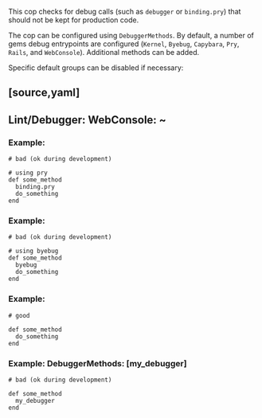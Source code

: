 This cop checks for debug calls (such as `debugger` or `binding.pry`) that should
not be kept for production code.

The cop can be configured using `DebuggerMethods`. By default, a number of gems
debug entrypoints are configured (`Kernel`, `Byebug`, `Capybara`, `Pry`, `Rails`,
and `WebConsole`). Additional methods can be added.

Specific default groups can be disabled if necessary:

[source,yaml]
----
Lint/Debugger:
    WebConsole: ~
----


### Example:

    # bad (ok during development)

    # using pry
    def some_method
      binding.pry
      do_something
    end

### Example:

    # bad (ok during development)

    # using byebug
    def some_method
      byebug
      do_something
    end

### Example:

    # good

    def some_method
      do_something
    end

### Example: DebuggerMethods: [my_debugger]

    # bad (ok during development)

    def some_method
      my_debugger
    end